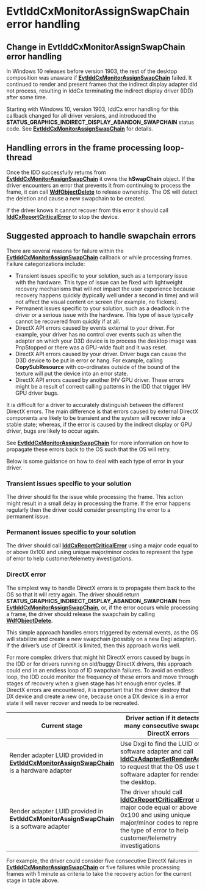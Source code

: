 # EvtIddCxMonitorAssignSwapChain error handling

## Change in EvtIddCxMonitorAssignSwapChain error handling

In Windows 10 releases before version 1903, the rest of the desktop composition was unaware if [**EvtIddCxMonitorAssignSwapChain**](/windows-hardware/drivers/ddi/iddcx/nc-iddcx-evt_idd_cx_monitor_assign_swapchain) failed. It continued to render and present frames that the indirect display adapter did not process, resulting in IddCx terminating the indirect display driver (IDD) after some time.

Starting with Windows 10, version 1903, IddCx error handling for this callback changed for all driver versions, and introduced the **STATUS_GRAPHICS_INDIRECT_DISPLAY_ABANDON_SWAPCHAIN** status code. See [**EvtIddCxMonitorAssignSwapChain**](/windows-hardware/drivers/ddi/iddcx/nc-iddcx-evt_idd_cx_monitor_assign_swapchain) for details.

## Handling errors in the frame processing loop-thread

Once the IDD successfully returns from [**EvtIddCxMonitorAssignSwapChain**](/windows-hardware/drivers/ddi/iddcx/nc-iddcx-evt_idd_cx_monitor_assign_swapchain) it owns the **hSwapChain** object.
If the driver encounters an error that prevents it from continuing to process the frame, it can call [**WdfObjectDelete**](/windows-hardware/drivers/ddi/wdfobject/nf-wdfobject-wdfobjectdelete) to release ownership. The OS will detect the deletion and cause a new swapchain to be created.

If the driver knows it cannot recover from this error it should call [**IddCxReportCriticalError**](/windows-hardware/drivers/ddi/iddcx/nc-iddcx-pfn_iddcxreportcriticalerror) to stop the device.

## Suggested approach to handle swapchain errors

There are several reasons for failure within the [**EvtIddCxMonitorAssignSwapChain**](/windows-hardware/drivers/ddi/iddcx/nc-iddcx-evt_idd_cx_monitor_assign_swapchain) callback or while processing frames. Failure categorizations include:

* Transient issues specific to your solution, such as a temporary issue with the hardware. This type of issue can be fixed with lightweight recovery mechanisms that will not impact the user experience because recovery happens quickly (typically well under a second in time) and will not affect the visual content on screen (for example, no flickers).  
* Permanent issues specific to your solution, such as a deadlock in the driver or a serious issue with the hardware. This type of issue typically cannot be recovered from quickly if at all.
* DirectX API errors caused by events external to your driver. For example, your driver has no control over events such as when the adapter on which your D3D device is to process the desktop image was PnpStopped or there was a GPU-wide fault and it was reset.
* DirectX API errors caused by your driver. Driver bugs can cause the D3D device to be put in error or hang. For example, calling **CopySubResource** with co-ordinates outside of the bound of the texture will put the device into an error state.
* DirectX API errors caused by another IHV GPU driver. These errors might be a result of correct calling patterns in the IDD that trigger IHV GPU driver bugs.

It is difficult for a driver to accurately distinguish between the different DirectX errors. The main difference is that errors caused by external DirectX components are likely to be transient and the system will recover into a stable state; whereas, if the error is caused by the indirect display or GPU driver, bugs are likely to occur again.

See [**EvtIddCxMonitorAssignSwapChain**](/windows-hardware/drivers/ddi/iddcx/nc-iddcx-evt_idd_cx_monitor_assign_swapchain) for more information on how to propagate these errors back to the OS such that the OS will retry.

Below is some guidance on how to deal with each type of error in your driver.

### Transient issues specific to your solution

The driver should fix the issue while processing the frame. This action might result in a small delay in processing the frame. If the error happens regularly then the driver could consider preempting the error to a permanent issue.

### Permanent issues specific to your solution

The driver should call [**IddCxReportCriticalError**](/windows-hardware/drivers/ddi/iddcx/nc-iddcx-pfn_iddcxreportcriticalerror) using a major code equal to or above 0x100 and using unique major/minor codes to represent the type of error to help customer/telemetry investigations.

### DirectX error

The simplest way to handle DirectX errors is to propagate them back to the OS so that it will retry again. The driver should return **STATUS_GRAPHICS_INDIRECT_DISPLAY_ABANDON_SWAPCHAIN** from [**EvtIddCxMonitorAssignSwapChain**](/windows-hardware/drivers/ddi/iddcx/nc-iddcx-evt_idd_cx_monitor_assign_swapchain), or, if the error occurs while processing a frame, the driver should release the swapchain by calling [**WdfObjectDelete**](/windows-hardware/drivers/ddi/wdfobject/nf-wdfobject-wdfobjectdelete).

This simple approach handles errors triggered by external events, as the OS will stabilize and create a new swapchain (possibly on a new Dxgi adapter). If the driver’s use of DirectX is limited, then this approach works well.

For more complex drivers that might hit DirectX errors caused by bugs in the IDD or for drivers running on old/buggy DirectX drivers, this approach could end in an endless loop of ID swapchain failures. To avoid an endless loop, the IDD could monitor the frequency of these errors and move through stages of recovery when a given stage has hit enough error cycles. If DirectX errors are encountered, it is important that the driver destroy that DX device and create a new one, because once a DX device
is in a error state it will never recover and needs to be recreated.

| Current stage | Driver action if it detects too many consecutive swapchain DirectX errors |
| ------------- | ------------------------------------------------------------------------- |
| Render adapter LUID provided in [**EvtIddCxMonitorAssignSwapChain**](/windows-hardware/drivers/ddi/iddcx/nc-iddcx-evt_idd_cx_monitor_assign_swapchain) is a hardware adapter | Use Dxgi to find the LUID of the software adapter and call [**IddCxAdapterSetRenderAdapter**](/windows-hardware/drivers/ddi/iddcx/nf-iddcx-iddcxadaptersetrenderadapter) to request that the OS use the software adapter for rendering the desktop. |
| Render adapter LUID provided in **EvtIddCxMonitorAssignSwapChain** is a software  adapter | The driver should call [**IddCxReportCriticalError**](/windows-hardware/drivers/ddi/iddcx/nc-iddcx-pfn_iddcxreportcriticalerror) using a major code equal or above 0x100 and using unique major/minor codes to represent the type of error to help customer/telemetry investigations |

For example, the driver could consider five consecutive DirectX failures in [**EvtIddCxMonitorAssignSwapChain**](/windows-hardware/drivers/ddi/iddcx/nc-iddcx-evt_idd_cx_monitor_assign_swapchain) or five failures while processing frames with 1 minute as criteria to take the recovery action for the current stage in table above.

